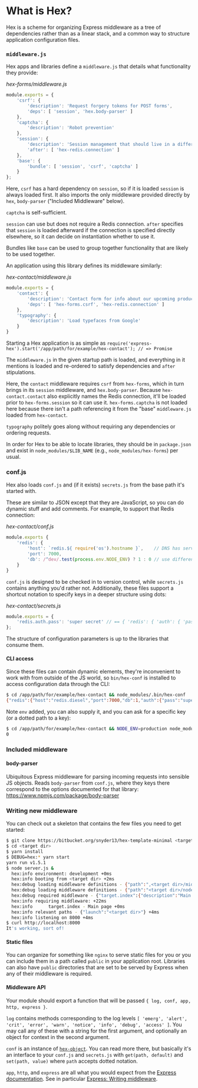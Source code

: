# What is Hex?
Hex is a scheme for organizing Express middleware as a tree of dependencies rather than as a linear stack, and a common way to structure application configuration files.

### `middleware.js`

Hex apps and libraries define a `middleware.js` that details what functionality they provide:

*hex-forms/middleware.js*
```js
module.exports = {
	'csrf': {
		'description': 'Request forgery tokens for POST forms',
		'deps': [ 'session', 'hex.body-parser' ]
	},
	'captcha': {
		'description': 'Robot prevention'
	},
	'session': {
		'description': 'Session management that should live in a different library, but just for demo purposes it is here',
		'after': [ 'hex-redis.connection' ]
	},
	'base': {
		'bundle': [ 'session', 'csrf', 'captcha' ]
	}
};
```

Here, `csrf` has a hard dependency on `session`, so if it is loaded `session` is always loaded first. It also imports the only middleware provided directly by `hex`, `body-parser` ("Included Middleware" below).

`captcha` is self-sufficient.

`session` can use but does not require a Redis connection. `after` specifies that `session` is loaded afterward if the connection is specified directly elsewhere, so it can decide on instantiation whether to use it.

Bundles like `base` can be used to group together functionality that are likely to be used together.


An application using this library defines its middleware similarly:

*hex-contact/middleware.js*
```js
module.exports = {
	'contact': {
		'description': 'Contact form for info about our upcoming product',
		'deps': [ 'hex-forms.csrf', 'hex-redis.connection' ]
	},
	'typography': {
		'description': 'Load typefaces from Google'
	}
}
```

Starting a Hex application is as simple as `require('express-hex').start('/app/path/for/example/hex-contact'); // => Promise`

The `middleware.js` in the given startup path is loaded, and everything in it mentions is loaded and re-ordered to satisfy dependencies and `after` stipulations.

Here, the `contact` middleware requires `csrf` from `hex-forms`, which in turn brings in its `session` middleware, and `hex.body-parser`. Because `hex-contact.contact` also explicitly names the Redis connection, it'll be loaded prior to `hex-forms.session` so it can use it. `hex-forms.captcha` is not loaded here because there isn't a path referencing it from the "base" `middleware.js` loaded from `hex-contact`.

`typography` politely goes along without requiring any dependencies or ordering requests.

In order for Hex to be able to locate libraries, they should be in `package.json` and exist in `node_modules/$LIB_NAME` (e.g., `node_modules/hex-forms`) per usual.


### conf.js

Hex also loads `conf.js` and (if it exists) `secrets.js` from the base path it's started with.

These are similar to JSON except that they are JavaScript, so you can do dynamic stuff and add comments. For example, to support that Redis connection:

*hex-contact/conf.js*
```js
module.exports {
	'redis': {
		'host': `redis.${ require('os').hostname }`,    // DNS has server location
		'port': 7000,
		'db': /^dev/.test(process.env.NODE_ENV) ? 1 : 0 // use different catalog for dev vs prod
	}
}
```

`conf.js` is designed to be checked in to version control, while `secrets.js` contains anything you'd rather not. Additionally, these files support a shortcut notation to specify keys in a deeper structure using dots:

*hex-contact/secrets.js*
```js
module.exports = {
	'redis.auth.pass': 'super secret' // == { 'redis': { 'auth': { 'pass': 'super secret' } } }
};
```

The structure of configuration parameters is up to the libraries that consume them.


#### CLI access
Since these files can contain dynamic elements, they're inconvenient to work with from outside of the JS world, so `bin/hex-conf` is installed to access configuration data through the CLI:

```sh
$ cd /app/path/for/example/hex-contact && node_modules/.bin/hex-conf
{"redis":{"host":"redis.diesel","port":7000,"db":1,"auth":{"pass":"super secret"}},"env":"development"}
```

Note `env` added, you can also supply it, and you can ask for a specific key (or a dotted path to a key):
```sh
$ cd /app/path/for/example/hex-contact && NODE_ENV=production node_modules/.bin/hex-conf redis.db
0
```

### Included middleware

#### body-parser

Ubiquitous Express middleware for parsing incoming requests into sensible JS objects. Reads `body-parser` from `conf.js`, where they keys there correspond to the options documented for that library: https://www.npmjs.com/package/body-parser


### Writing new middleware

You can check out a skeleton that contains the few files you need to get started:

```sh
$ git clone https://bitbucket.org/snyder13/hex-template-minimal <target dir>
$ cd <target dir>
$ yarn install
$ DEBUG=hex:* yarn start
yarn run v1.5.1
$ node server.js &
  hex:info environment: development +0ms
  hex:info booting from <target dir> +2ms
  hex:debug loading middleware definitions - {"path":",<target dir>/middleware.js","app":"target"} +0ms
  hex:debug loading middleware definitions - {"path":"<target dir>/node_modules/express-hex/lib/../middleware.js","app":"hex"} +2ms
  hex:debug required middleware - {"target.index":{"description":"Main page","app":"target","name":"index"}} +2ms
  hex:info requiring middleware: +22ms
  hex:info      target.index - Main page +0ms
  hex:info relevant paths - {"launch":"<target dir>"} +4ms
  hex:info listening on 8000 +4ms
$ curl http://localhost:8000
It's working, sort of!
```

#### Static files
You can organize for something like `nginx` to serve static files for you or you can include them in a path called `public` in your application root. Libraries can also have `public` directories that are set to be served by Express when any of their middleware is required.

#### Middleware API
Your module should export a function that will be passed `{ log, conf, app, http, express }`.

`log` contains methods corresponding to the log levels `[ 'emerg', 'alert', 'crit', 'error', 'warn', 'notice', 'info', 'debug', 'access' ]`. You may call any of these with a string for the first argument, and optionally an object for context in the second argument.

`conf` is an instance of [`hex-object`](https://bitbucket.org/snyder13/hex-object/). You can read more there, but basically it's an interface to your `conf.js` and `secrets.js` with `get(path, default)` and `set(path, value)` where `path` accepts dotted notation.

`app`, `http`, and `express` are all what you would expect from the [Express documentation](http://expressjs.com/). See in particular [Express: Writing middleware](http://expressjs.com/en/guide/writing-middleware.html).

